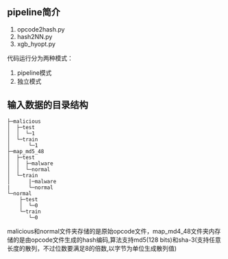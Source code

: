## pipeline简介
1. opcode2hash.py
2. hash2NN.py
3. xgb_hyopt.py

代码运行分为两种模式：
1. pipeline模式
2. 独立模式

## 输入数据的目录结构
```
├─malicious
│  ├─test
│  │  └─1
│  └─train
│      └─1
├─map_md5_48
│  ├─test
│  │  ├─malware
│  │  └─normal
│  └─train
│      |─malware
|      └─normal
└─normal
    ├─test
    │  └─0
    └─train
       └─0
```
malicious和normal文件夹存储的是原始opcode文件，map_md4_48文件夹内存储的是由opcode文件生成的hash编码,算法支持md5(128 bits)和sha-3(支持任意长度的散列，不过位数要满足8的倍数,以字节为单位生成散列值)